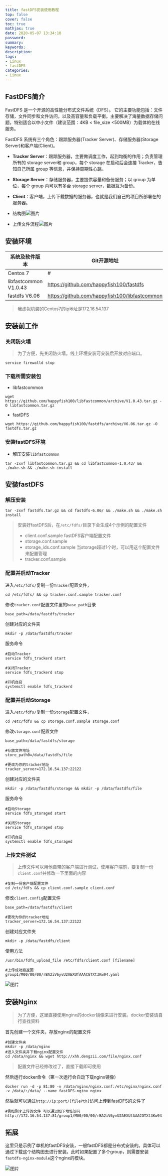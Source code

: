 ```yaml
---
title: fastDFS安装使用教程
top: false
cover: false
toc: true
mathjax: true
date: 2020-05-07 13:34:10
password:
summary:
keywords:
description:
tags:
- Linux
- fastDFS
categories:
- Linux
---
```


## FastDFS简介

FastDFS 是一个开源的高性能分布式文件系统（DFS）。 它的主要功能包括：文件存储，文件同步和文件访问，以及高容量和负载平衡。主要解决了海量数据存储问题，特别适合以中小文件（建议范围：4KB < file_size <500MB）为载体的在线服务。

FastDFS 系统有三个角色：跟踪服务器(Tracker Server)、存储服务器(Storage Server)和客户端(Client)。

- **Tracker Server**：跟踪服务器，主要做调度工作，起到均衡的作用；负责管理所有的 storage server和 group，每个 storage 在启动后会连接 Tracker，告知自己所属 group 等信息，并保持周期性心跳。

- **Storage Server**：存储服务器，主要提供容量和备份服务；以 group 为单位，每个 group 内可以有多台 storage server，数据互为备份。

- **Client**：客户端，上传下载数据的服务器，也就是我们自己的项目所部署在的服务器。

- 结构图![图片](https://cdn.jsdelivr.net/gh/greycodee/images@main/images/2021/10/08/20200507152801.webp)



- 上传文件流程![图片](https://cdn.jsdelivr.net/gh/greycodee/images@main/images/2021/10/08/20200507152857.webp)

## 安装环境

| 系统及软件版本        | Git开源地址                                   |
| --------------------- | --------------------------------------------- |
| Centos 7              | #                                             |
| libfastcommon V1.0.43 | https://github.com/happyfish100/fastdfs       |
| fastdfs V6.06         | https://github.com/happyfish100/libfastcommon |

> 我虚拟机装的Centos7的ip地址是172.16.54.137

## 安装前工作

### 关闭防火墙
> 为了方便，先关闭防火墙。线上环境安装可安装后开放对应端口。

```shell
service firewalld stop
```



### 下载所需安装包

- libfastcommon

```shell
wget https://github.com/happyfish100/libfastcommon/archive/V1.0.43.tar.gz -O libfastcommon.tar.gz
```

- fastDFS

```shell
wget https://github.com/happyfish100/fastdfs/archive/V6.06.tar.gz -O fastdfs.tar.gz
```



### 安装fastDFS环境

- 解压安装`libfastcommon`

```shell
tar -zxvf libfastcommon.tar.gz && cd libfastcommon-1.0.43/ && ./make.sh && ./make.sh install
```



## 安装fastDFS

### 解压安装

```shell
tar -zxvf fastdfs.tar.gz && cd fastdfs-6.06/ && ./make.sh && ./make.sh install
```
> 安装好fastDFS后，在`/etc/fdfs/`目录下会生成4个示例的配置文件
>
> - client.conf.sample	fastDFS客户端配置文件
> - storage.conf.sample
> - storage_ids.conf.sample    当storage超过1个时，可以用这个配置文件来配置管理
> - tracker.conf.sample


### 配置并启动Tracker

进入`/etc/fdfs/`复制一份`Tracker`配置文件，

```shell
cd /etc/fdfs/ && cp tracker.conf.sample tracker.conf
```



修改`tracker.conf`配置文件里的`base_path`目录

```shell
base_path=/data/fastdfs/tracker
```

创建对应的文件夹

```shell
mkdir -p /data/fastdfs/tracker
```



服务命令

```shell
#启动Tracker
service fdfs_trackerd start

#关闭Tracker
service fdfs_trackerd stop

#开机自启
systemctl enable fdfs_trackerd
```



### 配置并启动Storage

进入`/etc/fdfs/`复制一份`Storage`配置文件，

```shell
cd /etc/fdfs && cp storage.conf.sample storage.conf
```



修改`storage.conf`配置文件

```shell
base_path=/data/fastdfs/storage

#存放文件地址
store_path0=/data/fastdfs/file

#更改为你的tracker地址
tracker_server=172.16.54.137:22122
```



创建对应的文件夹

```shell
mkdir -p /data/fastdfs/storage && mkdir -p /data/fastdfs/file
```



服务命令

```shell
#启动Storage
service fdfs_storaged start

#关闭Storage
service fdfs_storaged stop

#开机自启
systemctl enable fdfs_storaged
```



### 上传文件测试

> 上传文件可以用他自带的客户端进行测试，使用客户端前，要复制一份`client.conf`并修改一下里面的内容

```shell
#复制一份客户端配置文件
cd /etc/fdfs && cp client.conf.sample client.conf
```



修改`client.config`配置文件

```shell
base_path=/data/fastdfs/client

#更改为你的tracker地址
tracker_server=172.16.54.137:22122
```



创建对应文件夹

```shell
mkdir -p /data/fastdfs/client
```



使用方法

```shell
/usr/bin/fdfs_upload_file /etc/fdfs/client.conf [filename]

#上传成功后返回
group1/M00/00/00/rBA2iV6yvU2AEXUfAAACGTXt3Kw94.yaml
```

![图片](https://cdn.jsdelivr.net/gh/greycodee/images@main/images/2021/10/08/20200506215501.png)

## 安装Nginx

> 为了方便，这里直接使用nginx的docker镜像来进行安装。docker安装请自行查找资料

首先创建一个文件夹，存放nginx的配置文件

```shell
#创建文件夹
mkdir -p /data/nginx
#进入文件夹并下载nginx配置文件
cd /data/nginx && wget http://xhh.dengzii.com/file/nginx.conf
```

> 配置文件已经修改过了，直接下载即可使用



然后运行docker命令（第一次运行会自动下载nginx镜像）

```shell
docker run -d -p 81:80 -v /data/nginx/nginx.conf:/etc/nginx/nginx.conf -v /data/:/data/ --name fastDFS-nginx nginx
```



然后就可以通过`http://ip:port/[filePth]`访问上传到fastDFS的文件了

```shell
#例如刚才上传的文件 可以通过如下地址访问
http://172.16.54.137:81/group1/M00/00/00/rBA2iV6yvU2AEXUfAAACGTXt3Kw94.yaml
```



## 拓展

这里只是示例了单机的fastDFS安装，一般fastDFS都是分布式安装的。具体可以通过下载这个结构图去进行安装。此时如果配置了多个group，则需要安装`fastdfs-nginx-module`这个nginx的模块。

![图片](https://cdn.jsdelivr.net/gh/greycodee/images@main/images/2021/10/08/20200507132841.png)